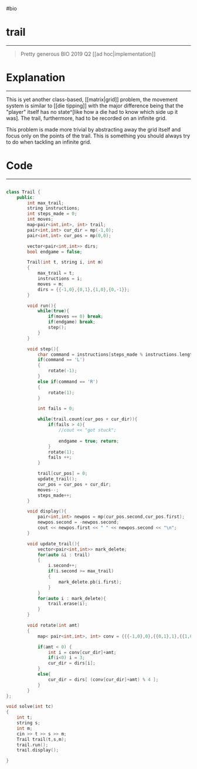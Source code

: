 #bio
# trail
---
> Pretty generous BIO 2019 Q2 [[ad hoc|implementation]]


# Explanation
---
This is yet another class-based, [[matrix|grid]] problem, the movement system is similar to [[die tipping]] with the major difference being that the "player" itself has no state^[like how a die had to know which side up it was].  The trail, furthermore, had to be recorded on an infinite grid.

This problem is made more trivial by abstracting away the grid itself and focus only on the points of the trail. This is something you should always try to do when tackling an infinite grid.
# Code
---
```cpp

class Trail {
	public:
		int max_trail;
		string instructions;
		int steps_made = 0;
		int moves; 
		map<pair<int,int>, int> trail;
		pair<int,int> cur_dir = mp(-1,0);
		pair<int,int> cur_pos = mp(0,0);

		vector<pair<int,int>> dirs;
		bool endgame = false;

		Trail(int t, string i, int m)
		{
			max_trail = t;
			instructions = i;
			moves = m;
			dirs = {{-1,0},{0,1},{1,0},{0,-1}};
		}

		void run(){
			while(true){
				if(moves == 0) break;
				if(endgame) break;
				step();
			}
		}

		void step(){
			char command = instructions[steps_made % instructions.length()];
			if(command == 'L')
			{
				rotate(-1);
			}
			else if(command == 'R')
			{
				rotate(1);
			}

			int fails = 0;

			while(trail.count(cur_pos + cur_dir)){
				if(fails > 4){
					//cout << "got stuck";
					
					endgame = true; return;
				}
				rotate(1);
				fails ++;
			}

			trail[cur_pos] = 0;
			update_trail();
			cur_pos = cur_pos + cur_dir;
			moves--;
			steps_made++;
		}

		void display(){
			pair<int,int> newpos = mp(cur_pos.second,cur_pos.first);
			newpos.second = -newpos.second;
			cout << newpos.first << " " << newpos.second << "\n";
		}

		void update_trail(){
			vector<pair<int,int>> mark_delete;
			for(auto &i : trail)
			{
				i.second++;
				if(i.second >= max_trail)
				{
					mark_delete.pb(i.first);
				}
			}
			for(auto i : mark_delete){
				trail.erase(i);
			}
		}

		void rotate(int amt)
		{
			map< pair<int,int>, int> conv = {{{-1,0},0},{{0,1},1},{{1,0},2},{{0,-1},3}};

			if(amt < 0) {
				int i = conv[cur_dir]+amt;
				if(i<0) i = 3;
				cur_dir = dirs[i];
			}
			else{
				cur_dir = dirs[ (conv[cur_dir]+amt) % 4 ];
			}
		}
};

void solve(int tc)
{
	int t;
	string s;
	int m;
	cin >> t >> s >> m;
	Trail trail(t,s,m);
	trail.run();
	trail.display();

}
```